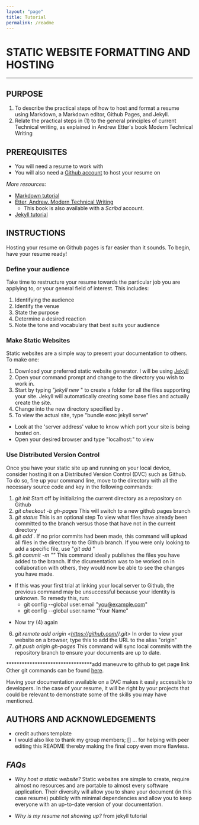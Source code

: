 ```yaml
---
layout: "page"
title: Tutorial
permalink: /readme
---
```


# STATIC WEBSITE FORMATTING AND HOSTING 
---

## PURPOSE

1. To describe the practical steps of how to host and format a resume using Markdown, a Markdown editor, Github Pages, and Jekyll.
2. Relate the practical steps in (1) to the general principles of current Technical writing, as explained in Andrew Etter's book Modern Technical Writing


## PREREQUISITES

- You will need a resume to work with
- You will also need a [Github account](https://github.com/) to host your resume on


*More resources:*

* [Markdown tutorial](https://www.markdowntutorial.com/)
* [Etter, Andrew. Modern Technical Writing](https://www.amazon.ca/Modern-Technical-Writing-Introduction-Documentation-ebook/dp/B01A2QL9SS)
  * This book is also available with a *Scribd* account.
* [Jekyll tutorial](https://youtube.com/playlist?list=PLLAZ4kZ9dFpOPV5C5Ay0pHaa0RJFhcmcB)


## INSTRUCTIONS

Hosting your resume on Github pages is far easier than it sounds. To begin, have your resume ready! 


### Define your audience

Take time to restructure your resume towards the particular job you are applying to, or your general field of interest. This includes:
1. Identifying the audience
2. Identify the venue
3. State the purpose
4. Determine a desired reaction
5. Note the tone and vocabulary that best suits your audience


### Make Static Websites
Static websites are a simple way to present your documentation to others. To make one:
1. Download your preferred static website generator. I will be using [Jekyll](https://jekyllrb.com/docs/installation/)
2. Open your command prompt and change to the directory you wish to work in.
3. Start by typing "*jekyll new <filename>*" to create a folder for all the files supporting your site. Jekyll will automatically creating some base files and actually create the site.
4. Change into the new directory specified by *<filename>*.
5. To view the actual site, type "bundle exec jekyll serve"
 * Look at the 'server address' value to know which port your site is being hosted on.
 * Open your desired browser and type "localhost:<port>" to view



### Use Distributed Version Control
Once you have your static site up and running on your local device, consider hosting it on a Distributed Version Control (DVC) such as Github. To do so, fire up your command line, move to the directory with all the necessary source code and key in the following commands:
1. *git init*
	Start off by initializing the current directory as a repository on Github
2. *git checkout -b gh-pages*
	This will switch to a new github pages branch
3. *git status*
	This is an optional step To view what files have already been committed to the branch versus those that have not in the current directory
4. *git add .* 
	If no prior commits had been made, this command will upload all files in the directory to the Github branch. If you were only looking to add a specific file, use "*git add <filename>*"
5. *git commit -m "<comment>"*
	This command ideally publishes the files you have added to the branch. If the dicumentation was to be worked on in collaboration with others, they would now be able to see the changes you have made.
* If this was your first trial at linking your local server to Github, the previous command may be unsuccessful because your identity is unknown. To remedy this, run:
  * git config --global user.email "you@example.com"
  * git config --global user.name "Your Name"
- Now try (4) again
6. *git remote add origin <https://github.com/<username>/<repositoryname>.git>*
	In order to view your website on a browser, type this to add the URL to the alias "origin"
7. *git push origin gh-pages*
	This command will sync local commits with the repository branch to ensure your documents are up to date.

*********************************add maneuvre to github to get page link 
 Other git commands can be found [here](https://education.github.com/git-cheat-sheet-education.pdf).




	
Having your documentation available on a DVC makes it easily accessible to developers. In the case of your resume, it will be right by your projects that could be relevant to demonstrate some of the skills you may have mentioned. 




## AUTHORS AND ACKNOWLEDGEMENTS

- credit authors template
- I would also like to thank my group members; [] ... for helping with peer editing this README thereby making the final copy even more flawless.


## *FAQs*

- _Why host a static website?_
Static websites are simple to create, require almost no resources and are portable to almost every software application. Their diversity will allow you to share your document (in this case resume) publicly with minimal dependencies and allow you to keep everyone with an up-to-date version of your documentation.

- _Why is my resume not showing up?_ from jekyll tutorial


